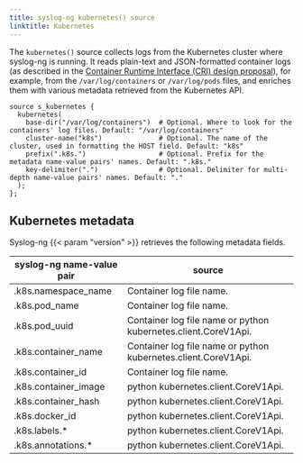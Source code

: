 ```yaml
---
title: syslog-ng kubernetes() source
linktitle: Kubernetes
---
```


The `kubernetes()` source collects logs from the Kubernetes cluster where syslog-ng is running. It reads plain-text and JSON-formatted container logs (as described in the [Container Runtime Interface (CRI) design proposal](https://github.com/kubernetes/design-proposals-archive/blob/main/node/kubelet-cri-logging.md)), for example, from the `/var/log/containers` or `/var/log/pods` files, and enriches them with various metadata retrieved from the Kubernetes API.

```shell
source s_kubernetes {
  kubernetes(
    base-dir("/var/log/containers")  # Optional. Where to look for the containers' log files. Default: "/var/log/containers"
    cluster-name("k8s")              # Optional. The name of the cluster, used in formatting the HOST field. Default: "k8s"
    prefix(".k8s.")                  # Optional. Prefix for the metadata name-value pairs' names. Default: ".k8s."
    key-delimiter(".")               # Optional. Delimiter for multi-depth name-value pairs' names. Default: "."
  );
};
```

<!-- FIXME create a reference section for the options -->

## Kubernetes metadata

Syslog-ng {{< param "version" >}} retrieves the following metadata fields.

| syslog-ng name-value pair | source |
|---------------------------|--------|
| .k8s.namespace_name | Container log file name.|
| .k8s.pod_name | Container log file name.|
| .k8s.pod_uuid | Container log file name or python kubernetes.client.CoreV1Api.|
| .k8s.container_name | Container log file name or python kubernetes.client.CoreV1Api.|
| .k8s.container_id | Container log file name.|
| .k8s.container_image | python kubernetes.client.CoreV1Api.|
| .k8s.container_hash | python kubernetes.client.CoreV1Api.|
| .k8s.docker_id | python kubernetes.client.CoreV1Api.|
| .k8s.labels.* | python kubernetes.client.CoreV1Api.|
| .k8s.annotations.* | python kubernetes.client.CoreV1Api.|

